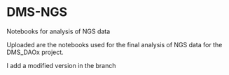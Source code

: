 # DMS-NGS
Notebooks for analysis of NGS data

Uploaded are the notebooks used for the final analysis of NGS data for the DMS_DAOx project. 

I add a modified version in the branch
